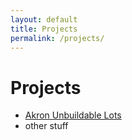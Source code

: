 ```yaml
---
layout: default
title: Projects
permalink: /projects/
---
```

# Projects
*   [Akron Unbuildable Lots](./akron_unbuildable)
*   other stuff